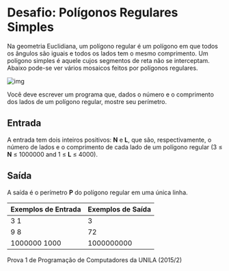 # Desafio: Polígonos Regulares Simples 

Na geometria Euclidiana, um polígono regular é um polígono em que todos os ângulos são iguais e todos os lados tem o mesmo comprimento. Um polígono simples é aquele cujos segmentos de reta não se interceptam. Abaixo pode-se ver vários mosaicos feitos por polígonos regulares.

![img](https://www.urionlinejudge.com.br/gallery/images/contests/C_1.jpg)

Você deve escrever um programa que, dados o número e o comprimento dos lados de um polígono regular, mostre seu perímetro.

## Entrada

A entrada tem dois inteiros positivos: **N** e **L**, que são, respectivamente, o número de lados e o comprimento de cada lado de um polígono regular (3 ≤ **N** ≤ 1000000 and 1 ≤ **L** ≤ 4000).

## Saída

A saída é o perímetro **P** do polígono regular em uma única linha.

 

| Exemplos de Entrada | Exemplos de Saída |
| ------------------- | ----------------- |
| 3 1                 | 3                 |
| 9 8                 | 72                |
| 1000000 1000        | 1000000000        |

Prova 1 de Programação de Computadores da UNILA (2015/2)